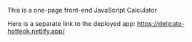 This is a one-page front-end JavaScript Calculator

Here is a separate link to the deployed app:
https://delicate-hotteok.netlify.app/
